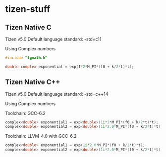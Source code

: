 # tizen-stuff

## Tizen Native C

Tizen v5.0
Default language standard: -std=c11

Using Complex numbers
```c
#include "tgmath.h"

double complex exponential = exp(I*2*M_PI*(f0 + k/2*t)*t);
```

## Tizen Native C++

Tizen v5.0
Default language standard: -std=c++14

Using Complex numbers

Toolchain: GCC-6.2
```c++
complex<double> exponential1 = exp<double>(1i*2*M_PI*(f0 + k/2*t)*t);
complex<double> exponential2 = exp<double>(1i*2.0*M_PI*(f0 + k/2*t)*t);
```

Toolchain: LLVM-4.0 with GCC-6.2
```c++
complex<double> exponential1 = exp(1i*2.0*M_PI*(f0 + k/2*t)*t);
complex<double> exponential2 = exp<double>(1i*2.0*M_PI*(f0 + k/2*t)*t);
```
